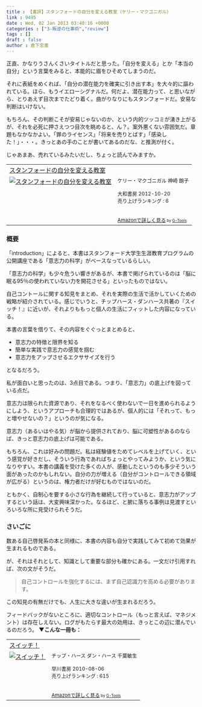 ```yaml
---
title : 【書評】スタンフォードの自分を変える教室（ケリー・マクゴニガル）
link : 9495
date : Wed, 02 Jan 2013 03:48:16 +0000
categories : ["3-叛逆の仕事術","review"]
tags : []
draft : false
author : 倉下忠憲
---
```


正直、かなりうさんくさいタイトルだと思った。「自分を変える」とか「本当の自分」という言葉をみると、本能的に眉をひそめてしまうのだ。

それに表紙をめくれば、「自分の潜在能力を確実に引き出す本」を大々的に謳われている。ほら、もうイエローシグナルだ。何だよ、潜在能力って、と思いながら、とりあえず目次までたどり着く。曲がりなりにもスタンフォードだ。安易な判断はいけない。

もちろん、その判断こそが安易じゃないのか、という内的ツッコミが湧き上がるが、それを必死に押さえつつ目次を眺めると、ん？。案外悪くない雰囲気だ。章題もなかなかよい。「罪のライセンス」「将来を売りとばす」「感染した！」・・・。きっとあの手のことが書いてあるのだな、と推測が付く。

じゃあまあ、売れているみたいだし、ちょっと読んでみますか。

<table  border="0" cellpadding="5"><tr><td colspan="2"><a href="http://www.amazon.co.jp/%E3%82%B9%E3%82%BF%E3%83%B3%E3%83%95%E3%82%A9%E3%83%BC%E3%83%89%E3%81%AE%E8%87%AA%E5%88%86%E3%82%92%E5%A4%89%E3%81%88%E3%82%8B%E6%95%99%E5%AE%A4-%E3%82%B1%E3%83%AA%E3%83%BC%E3%83%BB%E3%83%9E%E3%82%AF%E3%82%B4%E3%83%8B%E3%82%AC%E3%83%AB/dp/4479793631%3FSubscriptionId%3D15SMZCTB9V8NGR2TW082%26tag%3Drashita1000-22%26linkCode%3Dxm2%26camp%3D2025%26creative%3D165953%26creativeASIN%3D4479793631" target="_blank">スタンフォードの自分を変える教室</a><img src="http://www.assoc-amazon.jp/e/ir?t=rashita1000-22&l=ur2&o=9" width="1" height="1" style="border: none;" alt="" /></td></tr><tr><td valign="top"><a href="http://www.amazon.co.jp/%E3%82%B9%E3%82%BF%E3%83%B3%E3%83%95%E3%82%A9%E3%83%BC%E3%83%89%E3%81%AE%E8%87%AA%E5%88%86%E3%82%92%E5%A4%89%E3%81%88%E3%82%8B%E6%95%99%E5%AE%A4-%E3%82%B1%E3%83%AA%E3%83%BC%E3%83%BB%E3%83%9E%E3%82%AF%E3%82%B4%E3%83%8B%E3%82%AC%E3%83%AB/dp/4479793631%3FSubscriptionId%3D15SMZCTB9V8NGR2TW082%26tag%3Drashita1000-22%26linkCode%3Dxm2%26camp%3D2025%26creative%3D165953%26creativeASIN%3D4479793631" target="_blank"><img src="http://ecx.images-amazon.com/images/I/41fOesLivPL._SL160_.jpg" border="0" alt="スタンフォードの自分を変える教室" /></a></td><td valign="top"><font size="-1">ケリー・マクゴニガル 神崎 朗子 <br /><br />大和書房  2012-10-20<br />売り上げランキング : 6<br /><br /><br /><a href="http://www.amazon.co.jp/%E3%82%B9%E3%82%BF%E3%83%B3%E3%83%95%E3%82%A9%E3%83%BC%E3%83%89%E3%81%AE%E8%87%AA%E5%88%86%E3%82%92%E5%A4%89%E3%81%88%E3%82%8B%E6%95%99%E5%AE%A4-%E3%82%B1%E3%83%AA%E3%83%BC%E3%83%BB%E3%83%9E%E3%82%AF%E3%82%B4%E3%83%8B%E3%82%AC%E3%83%AB/dp/4479793631%3FSubscriptionId%3D15SMZCTB9V8NGR2TW082%26tag%3Drashita1000-22%26linkCode%3Dxm2%26camp%3D2025%26creative%3D165953%26creativeASIN%3D4479793631" target="_blank">Amazonで詳しく見る</a></font><font size="-2"> by <a href="http://www.goodpic.com/mt/aws/index.html" >G-Tools</a></font></td></tr></table>

<h3>概要</h3>
「introduction」によると、本書はスタンフォード大学生生涯教育プログラムの公開講座である「意志力の科学」がベースなっているらしい。

「意志力の科学」も少々危うい響きがあるが、本書で掲げられているのは「脳に眠る95％の使われていない力を開花させる」といったものではない。

自己コントールに関する知見をまとめ、それを実際の生活で活かしていくための戦略が紹介されている。感じでいうと、チップハース・ダンハース共著の『スイッチ！』に近いが、それよりももっと個人の生活にフィットした内容になっている。

本書の言葉を借りて、その内容をぐぐっとまとめると、

<ul>
	<li>意志力の特徴と限界を知る</li>
	<li>簡単な実践で意志力の感覚を掴む</li>
	<li>意志力をアップさせるエクササイズを行う</li>
</ul>

となるだろう。

私が面白いと思ったのは、3点目である。つまり、「意志力」の底上げを図っている点だ。

意志力は限られた資源であり、それをなるべく使わないで一日を進められるようにしよう、というアプローチも合理的ではあるが、個人的には「それって、もっと増やせないの？」というのが気になる。

意志力（あるいはやる気）が脳から提供されており、脳に可塑性があるのならば、きっと意志力の底上げは可能である。

もちろん、これは好みの問題だ。私は経験値をためてレベルを上げていく、という感覚が好きだし、そういう行為であればちょっとやってみようか、という気になりやすい。本書の講義を受けた多くの人が、感動したというのも多少そういう面があったのかもしれない。自分の力が増える（自分がコントロールできる領域が広がる）というのは、権力者だけが好むものではないのだ。

ともかく、自制心を要する小さな行為を継続して行っていると、意志力がアップするという話は、大変興味深かった。なるほど、と腑に落ちる事例は見渡すといろいろな所に見受けられそうだ。

<h3>さいごに</h3>
数ある自己啓発系の本と同様に、本書の内容も自分で実践してみて初めて効果が生まれるものである。

が、それはそれとして、知識として重要な部分も確かにある。一文だけ引用すれば、次の文がそうだ。

<blockquote>
自己コントロールを強化するには、まず自己認識力を高める必要があります。
</blockquote>

この知見の有無だけでも、人生に大きな違いが生まれるだろう。

フィードバックがないところに、適切なコントロール（もっと言えば、マネジメント）は存在しえない。ログがもたらす最大の効用は、きっとこの辺に潜んでいるのだろう。
<strong>
▼こんな一冊も：</strong>
<table  border="0" cellpadding="5"><tr><td colspan="2"><a href="http://www.amazon.co.jp/%E3%82%B9%E3%82%A4%E3%83%83%E3%83%81%EF%BC%81-%E3%83%81%E3%83%83%E3%83%97%E3%83%BB%E3%83%8F%E3%83%BC%E3%82%B9/dp/4152091509%3FSubscriptionId%3D15SMZCTB9V8NGR2TW082%26tag%3Drashita1000-22%26linkCode%3Dxm2%26camp%3D2025%26creative%3D165953%26creativeASIN%3D4152091509" target="_blank">スイッチ！</a><img src="http://www.assoc-amazon.jp/e/ir?t=rashita1000-22&l=ur2&o=9" width="1" height="1" style="border: none;" alt="" /></td></tr><tr><td valign="top"><a href="http://www.amazon.co.jp/%E3%82%B9%E3%82%A4%E3%83%83%E3%83%81%EF%BC%81-%E3%83%81%E3%83%83%E3%83%97%E3%83%BB%E3%83%8F%E3%83%BC%E3%82%B9/dp/4152091509%3FSubscriptionId%3D15SMZCTB9V8NGR2TW082%26tag%3Drashita1000-22%26linkCode%3Dxm2%26camp%3D2025%26creative%3D165953%26creativeASIN%3D4152091509" target="_blank"><img src="http://ecx.images-amazon.com/images/I/51Hf3IkCBlL._SL160_.jpg" border="0" alt="スイッチ！" /></a></td><td valign="top"><font size="-1">チップ・ハース ダン・ハース 千葉敏生 <br /><br />早川書房  2010-08-06<br />売り上げランキング : 615<br /><br /><br /><a href="http://www.amazon.co.jp/%E3%82%B9%E3%82%A4%E3%83%83%E3%83%81%EF%BC%81-%E3%83%81%E3%83%83%E3%83%97%E3%83%BB%E3%83%8F%E3%83%BC%E3%82%B9/dp/4152091509%3FSubscriptionId%3D15SMZCTB9V8NGR2TW082%26tag%3Drashita1000-22%26linkCode%3Dxm2%26camp%3D2025%26creative%3D165953%26creativeASIN%3D4152091509" target="_blank">Amazonで詳しく見る</a></font><font size="-2"> by <a href="http://www.goodpic.com/mt/aws/index.html" >G-Tools</a></font></td></tr></table>

